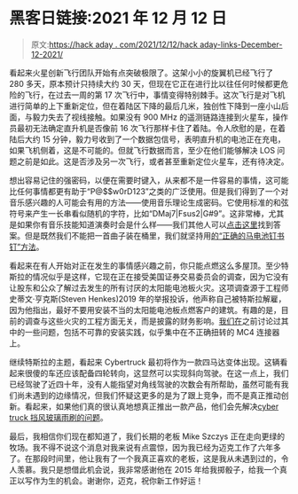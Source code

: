 # 黑客日链接:2021 年 12 月 12 日

> 原文:[https://hack aday . com/2021/12/12/hack aday-links-December-12-2021/](https://hackaday.com/2021/12/12/hackaday-links-december-12-2021/)

看起来火星创新飞行团队开始有点突破极限了。这架小小的旋翼机已经飞行了 280 多天，原本预计只持续大约 30 天，但现在它正在进行比以往任何时候都更危险的飞行，在过去一周的第 17 次飞行中，事情变得特别棘手。这次飞行是对飞机进行简单的上下重新定位，但在着陆区下降的最后几米，独创性下降到一座小山后面，与毅力失去了视线接触。如果没有 900 MHz 的遥测链路连接到火星车，操作员最初无法确定直升机是否像前 16 次飞行那样卡住了着陆。令人欣慰的是，在着陆后大约 15 分钟，毅力号收到了一个数据包信号，表明直升机的电池正在充电，如果飞机侧着，这是不可能的。但就飞行数据而言，至少在他们能够解决 LOS 问题之前是如此。这是否涉及另一次飞行，或者甚至重新定位火星车，还有待决定。

想出容易记住的强密码，以便在需要时键入，从来都不是一件容易的事情，这可能比任何事情都更有助于“P@$$w0rD123”之类的广泛使用。但是我们得到了一个对音乐感兴趣的人可能会有用的方法——使用音乐理论生成密码。它使用标准的和弦符号来产生一长串看似随机的字符，比如“DMaj7|Fsus2|G#9”。这非常棒，尤其是如果你有音乐技能知道演奏时会是什么样——我们其他人可以[点击这里](https://www.onemotion.com/chord-player/#Go6k4683)找到答案。但是既然我们不能把一首曲子装在桶里，我们就坚持用[的“正确的马电池钉书钉”方法](https://correcthorse.pw/)。

看起来在有人开始对正在发生的事情感兴趣之前，你只能点燃这么多屋顶。至少特斯拉的情况似乎是这样，它现在正在接受美国证券交易委员会的调查，因为它没有让股东和公众了解过去发生的所有讨厌的太阳能电池板火灾。这项调查源于工程师史蒂文·亨克斯(Steven Henkes)2019 年的举报投诉，他声称自己被特斯拉解雇，因为他指出，最好不要用安装不当的太阳能电池板点燃客户的建筑。有趣的是，目前的调查与这些火灾的工程方面无关，而是披露的财务影响。[我们在](https://hackaday.com/2019/09/19/solar-system-wars-walmart-versus-tesla/)之前讨论过其中的一些问题，包括不可靠的安装实践，似乎集中在不正确扭转的 MC4 连接器上。

继续特斯拉的主题，看起来 Cybertruck 最初将作为一款四马达变体出现。这辆看起来很傻的车还应该配备四轮转向，这显然可以实现斜向驾驶。在这一点上，我们已经驾驶了近四十年，没有人能指望对角线驾驶的次数会有所帮助，虽然可能有我们尚未遇到的边缘情况，但我们怀疑这更多的是为了跟上竞争，而不是真正推动创新。看起来，如果他们真的很认真地想真正推出一款产品，他们会先解决[cyber truck 挡风玻璃雨刷的问题](https://www.theverge.com/2021/12/10/22828220/tesla-cybertruck-prototype-drone-shot-windshield-wiper-elon-musk)。

最后，我相信你们现在都知道了，我们长期的老板 Mike Szczys 正在走向更绿的牧场。我不得不说这个消息对我来说有点震惊，因为我已经为迈克工作了六年多了。在那段时间里，他让我有了一个我真正喜欢的老板，这是我从未遇到过的，令人羡慕。我只是想借此机会说，我非常感谢他在 2015 年给我掷骰子，给我一个真正以写作为生的机会。谢谢你，迈克，祝你新工作好运！